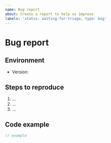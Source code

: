 ```yaml
---
name: Bug report
about: Create a report to help us improve
labels: 'status: waiting-for-triage, type: bug'
---
```


# Bug report

## Environment

- Version:

## Steps to reproduce

  1. ...
  2. ...
  3. ...

## Code example

```c#
// example
```
